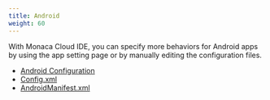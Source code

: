 ```yaml
---
title: Android
weight: 60
---
```


With Monaca Cloud IDE, you can specify more behaviors for Android apps
by using the app setting page or by manually editing the
configuration files.

- [Android Configuration](android_configuration/)
- [Config.xml](config_xml/)
- [AndroidManifest.xml](android_manifest/)
